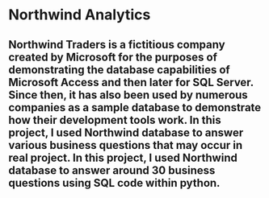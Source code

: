 # Northwind Analytics
## Northwind Traders is a fictitious company created by Microsoft for the purposes of demonstrating the database capabilities of Microsoft Access and then later for SQL Server. Since then, it has also been used by numerous companies as a sample database to demonstrate how their development tools work. In this project, I used Northwind database to answer various business questions that may occur in real project. In this project, I used Northwind database to answer around 30 business questions using SQL code within python.